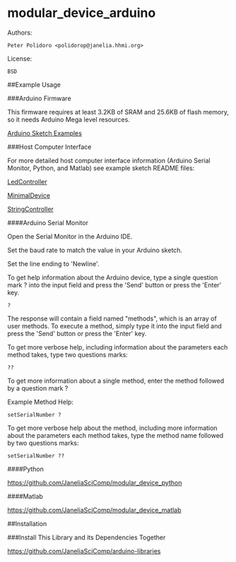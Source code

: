 modular_device_arduino
======================

Authors:

    Peter Polidoro <polidorop@janelia.hhmi.org>

License:

    BSD

##Example Usage

###Arduino Firmware

This firmware requires at least 3.2KB of SRAM and 25.6KB of flash
memory, so it needs Arduino Mega level resources.

[Arduino Sketch Examples](./examples)

###Host Computer Interface

For more detailed host computer interface information (Arduino Serial
Monitor, Python, and Matlab) see example sketch README files:

[LedController](./examples/LedController)

[MinimalDevice](./examples/MinimalDevice)

[StringController](./examples/StringController)

####Arduino Serial Monitor

Open the Serial Monitor in the Arduino IDE.

Set the baud rate to match the value in your Arduino sketch.

Set the line ending to 'Newline'.

To get help information about the Arduino device, type a single
question mark ? into the input field and press the 'Send' button or
press the 'Enter' key.

```shell
?
```

The response will contain a field named "methods", which is an array
of user methods. To execute a method, simply type it into the input
field and press the 'Send' button or press the 'Enter' key.

To get more verbose help, including information about the parameters
each method takes, type two questions marks:

```shell
??
```

To get more information about a single method, enter the method
followed by a question mark ?

Example Method Help:

```shell
setSerialNumber ?
```

To get more verbose help about the method, including more information
about the parameters each method takes, type the method name followed
by two questions marks:

```shell
setSerialNumber ??
```

####Python

<https://github.com/JaneliaSciComp/modular_device_python>

####Matlab

<https://github.com/JaneliaSciComp/modular_device_matlab>

##Installation

###Install This Library and its Dependencies Together

<https://github.com/JaneliaSciComp/arduino-libraries>
